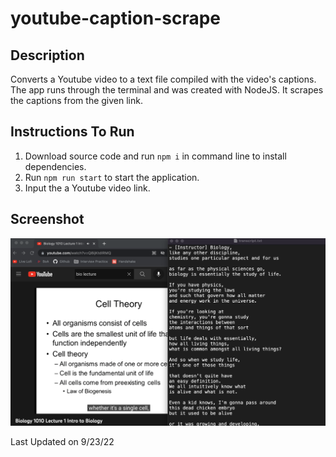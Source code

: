 # youtube-caption-scrape

## Description
Converts a Youtube video to a text file compiled with the video's captions. The app runs through the terminal and was created with NodeJS. It scrapes the captions from the given link. 

## Instructions To Run
1. Download source code and run `npm i` in command line to install dependencies. 
2. Run `npm run start` to start the application.
3. Input the a Youtube video link.

## Screenshot
![](./preview.png)

Last Updated on 9/23/22
